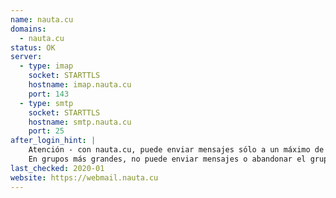 ```yaml
---
name: nauta.cu
domains:
  - nauta.cu
status: OK
server:
  - type: imap
    socket: STARTTLS
    hostname: imap.nauta.cu
    port: 143
  - type: smtp
    socket: STARTTLS
    hostname: smtp.nauta.cu
    port: 25
after_login_hint: |
    Atención - con nauta.cu, puede enviar mensajes sólo a un máximo de 20 personas a la vez.
    En grupos más grandes, no puede enviar mensajes o abandonar el grupo.
last_checked: 2020-01
website: https://webmail.nauta.cu
---
```


